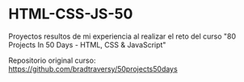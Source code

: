 # HTML-CSS-JS-50

Proyectos resultos de mi experiencia al realizar el reto del curso "80 Projects In 50 Days  - HTML, CSS & JavaScript"

Repositorio original curso:  https://github.com/bradtraversy/50projects50days

